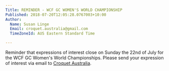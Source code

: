 ```yaml
---
Title: REMINDER - WCF GC WOMEN'S WORLD CHAMPIONSHIP
Published: 2018-07-20T12:05:28.0767003+10:00
Author:
  Name: Susan Linge
  Email: croquet.australia@gmail.com
  TimeZoneId: AUS Eastern Standard Time

---
```

Reminder that expressions of interest close on Sunday the 22nd of July for the WCF GC Women's World Championships. Please send your expression of interest via email to [Croquet Australia](mailto:admin@croquet-australia.com.au).